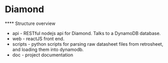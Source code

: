  # Diamond

 **** Structure overview
- api - RESTful nodejs api for Diamond.  Talks to a DynamoDB database.
- web - reactJS front end.  
- scripts - python scripts for parsing raw datasheet files from retrosheet, and loading them into dynamodb.
- doc - project documentation
